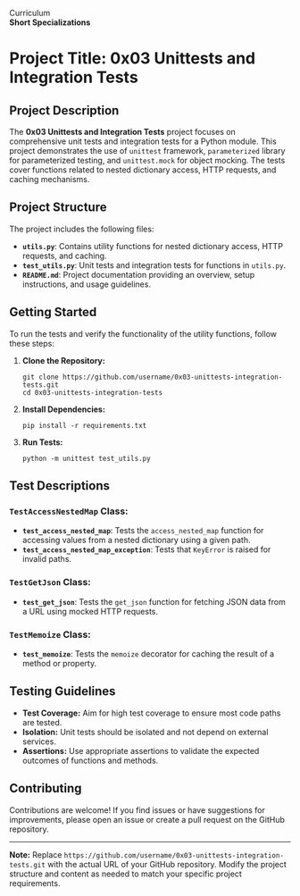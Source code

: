 Curriculum <br>
**Short Specializations** <br>

# Project Title: 0x03 Unittests and Integration Tests

## Project Description

The **0x03 Unittests and Integration Tests** project focuses on comprehensive unit tests and integration tests for a Python module. This project demonstrates the use of `unittest` framework, `parameterized` library for parameterized testing, and `unittest.mock` for object mocking. The tests cover functions related to nested dictionary access, HTTP requests, and caching mechanisms.

## Project Structure

The project includes the following files:

- **`utils.py`**: Contains utility functions for nested dictionary access, HTTP requests, and caching.
- **`test_utils.py`**: Unit tests and integration tests for functions in `utils.py`.
- **`README.md`**: Project documentation providing an overview, setup instructions, and usage guidelines.

## Getting Started

To run the tests and verify the functionality of the utility functions, follow these steps:

1. **Clone the Repository:**
   ```
   git clone https://github.com/username/0x03-unittests-integration-tests.git
   cd 0x03-unittests-integration-tests
   ```

2. **Install Dependencies:**
   ```
   pip install -r requirements.txt
   ```

3. **Run Tests:**
   ```
   python -m unittest test_utils.py
   ```

## Test Descriptions

### `TestAccessNestedMap` Class:
- **`test_access_nested_map`**: Tests the `access_nested_map` function for accessing values from a nested dictionary using a given path.
- **`test_access_nested_map_exception`**: Tests that `KeyError` is raised for invalid paths.

### `TestGetJson` Class:
- **`test_get_json`**: Tests the `get_json` function for fetching JSON data from a URL using mocked HTTP requests.

### `TestMemoize` Class:
- **`test_memoize`**: Tests the `memoize` decorator for caching the result of a method or property.

## Testing Guidelines

- **Test Coverage:** Aim for high test coverage to ensure most code paths are tested.
- **Isolation:** Unit tests should be isolated and not depend on external services.
- **Assertions:** Use appropriate assertions to validate the expected outcomes of functions and methods.

## Contributing

Contributions are welcome! If you find issues or have suggestions for improvements, please open an issue or create a pull request on the GitHub repository.


---

**Note:** Replace `https://github.com/username/0x03-unittests-integration-tests.git` with the actual URL of your GitHub repository. Modify the project structure and content as needed to match your specific project requirements.